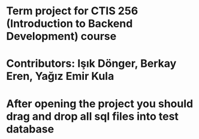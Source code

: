 # Term project for CTIS 256 (Introduction to Backend Development) course
# Contributors: Işık Dönger, Berkay Eren, Yağız Emir Kula

# After opening the project you should drag and drop all sql files into test database
